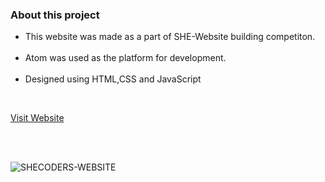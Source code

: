 <h3>About this project</h3>
<ul>
  <li>This website was made as a part of SHE-Website building competiton.</li><br />
  <li>Atom was used as the platform for development.</li><br />
<li>Designed using HTML,CSS and JavaScript</li>
 </ul> 
 <br>

<a href="https://akshayaa-p.github.io/">Visit Website</a>

<br>

<br>


![SHECODERS-WEBSITE](https://user-images.githubusercontent.com/47331096/180026614-4f0c051a-61c1-4ab1-a869-60e985911be9.png)

